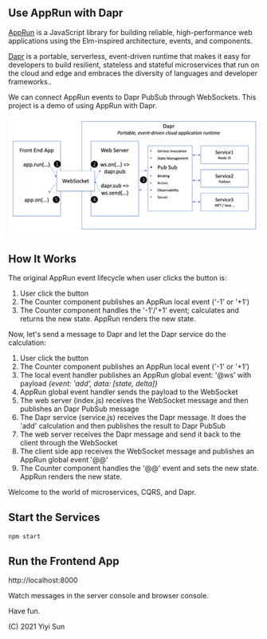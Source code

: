 ## Use AppRun with Dapr

[AppRun](https://github.com/yysun/apprun) is a JavaScript library for building reliable, high-performance web applications using the Elm-inspired architecture, events, and components.

[Dapr](https://dapr.io) is a portable, serverless, event-driven runtime that makes it easy for developers to build resilient, stateless and stateful microservices that run on the cloud and edge and embraces the diversity of languages and developer frameworks..

We can connect AppRun events to Dapr PubSub through WebSockets. This project is a demo of using AppRun with Dapr.

![](public/apprun-dapr.png)

## How It Works

The original AppRun event lifecycle when user clicks the button is:

1. User click the button
2. The Counter component publishes an AppRun local event ('-1' or '+1')
3. The Counter component handles the '-1'/'+1' event; calculates and returns the new state. AppRun renders the new state.

Now, let's send a message to Dapr and let the Dapr service do the calculation:

1. User click the button
2. The Counter component publishes an AppRun local event ('-1' or '+1')
3. The local event handler publishes an AppRun global event: '@ws' with payload _{event: 'add', data: [state, delta]}_
4. AppRun global event handler sends the payload to the WebSocket
5. The web server (index.js) receives the WebSocket message and then publishes an Dapr PubSub message
6. The Dapr service (service.js) receives the Dapr message. It does the 'add' calculation and then publishes the result to Dapr PubSub
7. The web server receives the Dapr message and send it back to the client through the WebSocket
8. The client side app receives the WebSocket message and publishes an AppRun global event '@@'
9. The Counter component handles the '@@' event and sets the new state. AppRun renders the new state.


Welcome to the world of microservices, CQRS, and Dapr.


## Start the Services

```
npm start
```

## Run the Frontend App

http://localhost:8000

Watch messages in the server console and browser console.


Have fun.

(C) 2021 Yiyi Sun
